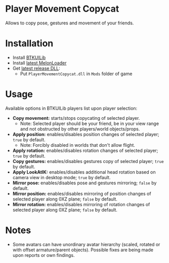 # Player Movement Copycat
Allows to copy pose, gestures and movement of your friends.

# Installation
* Install [BTKUILib](https://github.com/BTK-Development/BTKUILib)
* Install [latest MelonLoader](https://github.com/LavaGang/MelonLoader)
* Get [latest release DLL](../../../releases/latest):
  * Put `PlayerMovementCopycat.dll` in `Mods` folder of game
  
# Usage
Available options in BTKUILib players list upon player selection:
* **Copy movement:** starts/stops copycating of selected player.
  * Note: Selected player should be your friend, be in your view range and not obstructed by other players/world objects/props.
* **Apply position:** enables/disables position changes of selected player; `true` by default.
  * Note: Forcibly disabled in worlds that don't allow flight.
* **Apply rotation:** enables/disables rotation changes of selected player; `true` by default.
* **Copy gestures:** enables/disables gestures copy of selected player; `true` by default.
* **Apply LookAtIK:** enables/disables additional head rotation based on camera view in desktop mode; `true` by default.
* **Mirror pose:** enables/disables pose and gestures mirroring; `false` by default.
* **Mirror position:** enables/disables mirroring of position changes of selected player along 0XZ plane; `false` by default.
* **Mirror rotation:** enables/disables mirroring of rotation changes of selected player along 0XZ plane; `false` by default.

# Notes
* Some avatars can have unordinary avatar hierarchy (scaled, rotated or with offset armature/parent objects). Possible fixes are being made upon reports or own findings.
